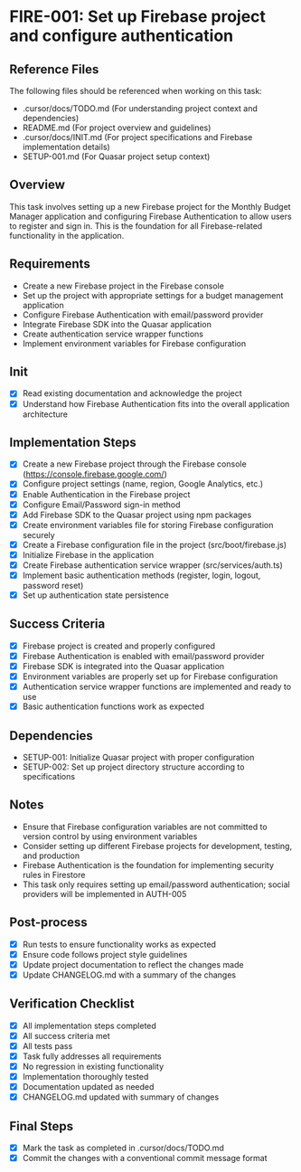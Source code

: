 # FIRE-001: Set up Firebase project and configure authentication

## Reference Files
The following files should be referenced when working on this task:
- .cursor/docs/TODO.md (For understanding project context and dependencies)
- README.md (For project overview and guidelines)
- .cursor/docs/INIT.md (For project specifications and Firebase implementation details)
- SETUP-001.md (For Quasar project setup context)

## Overview
This task involves setting up a new Firebase project for the Monthly Budget Manager application and configuring Firebase Authentication to allow users to register and sign in. This is the foundation for all Firebase-related functionality in the application.

## Requirements
- Create a new Firebase project in the Firebase console
- Set up the project with appropriate settings for a budget management application
- Configure Firebase Authentication with email/password provider
- Integrate Firebase SDK into the Quasar application
- Create authentication service wrapper functions
- Implement environment variables for Firebase configuration

## Init
- [x] Read existing documentation and acknowledge the project
- [x] Understand how Firebase Authentication fits into the overall application architecture

## Implementation Steps
- [x] Create a new Firebase project through the Firebase console (https://console.firebase.google.com/)
- [x] Configure project settings (name, region, Google Analytics, etc.)
- [x] Enable Authentication in the Firebase project
- [x] Configure Email/Password sign-in method
- [x] Add Firebase SDK to the Quasar project using npm packages
- [x] Create environment variables file for storing Firebase configuration securely
- [x] Create a Firebase configuration file in the project (src/boot/firebase.js)
- [x] Initialize Firebase in the application
- [x] Create Firebase authentication service wrapper (src/services/auth.ts)
- [x] Implement basic authentication methods (register, login, logout, password reset)
- [x] Set up authentication state persistence

## Success Criteria
- [x] Firebase project is created and properly configured
- [x] Firebase Authentication is enabled with email/password provider
- [x] Firebase SDK is integrated into the Quasar application
- [x] Environment variables are properly set up for Firebase configuration
- [x] Authentication service wrapper functions are implemented and ready to use
- [x] Basic authentication functions work as expected

## Dependencies
- SETUP-001: Initialize Quasar project with proper configuration
- SETUP-002: Set up project directory structure according to specifications

## Notes
- Ensure that Firebase configuration variables are not committed to version control by using environment variables
- Consider setting up different Firebase projects for development, testing, and production
- Firebase Authentication is the foundation for implementing security rules in Firestore
- This task only requires setting up email/password authentication; social providers will be implemented in AUTH-005

## Post-process
- [x] Run tests to ensure functionality works as expected
- [x] Ensure code follows project style guidelines
- [x] Update project documentation to reflect the changes made
- [x] Update CHANGELOG.md with a summary of the changes

## Verification Checklist
- [x] All implementation steps completed
- [x] All success criteria met
- [x] All tests pass
- [x] Task fully addresses all requirements
- [x] No regression in existing functionality
- [x] Implementation thoroughly tested
- [x] Documentation updated as needed
- [x] CHANGELOG.md updated with summary of changes

## Final Steps
- [x] Mark the task as completed in .cursor/docs/TODO.md
- [x] Commit the changes with a conventional commit message format 